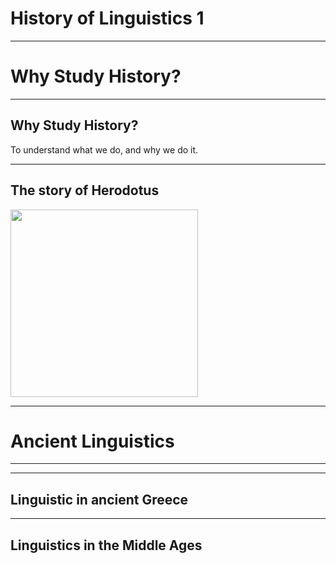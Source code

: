 # History of Linguistics 1

---

# Why Study History?

---

## Why Study History?

To understand what we do, and why we do it.

---

## The story of Herodotus

<img src="https://ethanweed.github.io/Studium_Generale/StudiumGenerale2022/Slides/Images/McGregor_Herodotus.png" width="300"/>



---

# Ancient Linguistics

---



---

## Linguistic in ancient Greece 

---

## Linguistics in the Middle Ages